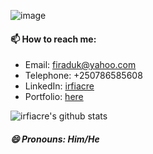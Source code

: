 ![image](https://user-images.githubusercontent.com/52471122/87921743-4d023580-ca7b-11ea-9759-dbcbe58b7798.png)

#### 📫 How to reach me: 
   - Email: firaduk@yahoo.com
   - Telephone: +250786585608
   - LinkedIn: [irfiacre](https://www.linkedin.com/in/irfiacre/)
   - Portfolio: [here](https://irfiacre.herokuapp.com/)

![irfiacre's github stats](https://github-readme-stats.vercel.app/api?username=irfiacre&show_icons=true&hide=stars,issues)
##### 😄 Pronouns: Him/He   

<!--
**irfiacre/irfiacre** is a ✨ _special_ ✨ repository because its `README.md` (this file) appears on your GitHub profile.

Here are some ideas to get you started:

- 🌱 I’m currently learning ...
- 👯 I’m looking to collaborate on ...
- 🤔 I’m looking for help with ...
- 💬 Ask me about ...

    

 ...
-->
